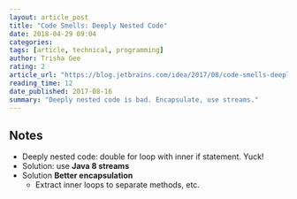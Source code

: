 ```yaml
---
layout: article_post
title: "Code Smells: Deeply Nested Code"
date: 2018-04-29 09:04
categories:
tags: [article, technical, programming]
author: Trisha Gee
rating: 2
article_url: "https://blog.jetbrains.com/idea/2017/08/code-smells-deeply-nested-code/"
reading_time: 12
date_published: 2017-08-16
summary: "Deeply nested code is bad. Encapsulate, use streams."
---
```


## Notes

* Deeply nested code: double for loop with inner if statement. Yuck!
* Solution: use **Java 8 streams**
* Solution **Better encapsulation**
  * Extract inner loops to separate methods, etc.
